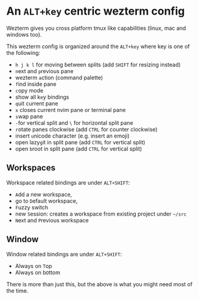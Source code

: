 # An `ALT+key` centric wezterm config

Wezterm gives you cross platform tmux like capabilities (linux, mac and windows too).

This wezterm config is organized around the `ALT+key` where key is one of the following:

- `h j k l` for moving between splits (add `SHIFT` for resizing instead)
- `n`ext and `p`revious pane
- wezterm `a`ction (command palette)
- `f`ind inside pane
- `c`opy mode
- show all k`e`y bindings
- `q`uit current pane
- `x` closes current nvim pane or terminal pane
- `s`wap pane
- `-`for vertical split and `\` for horizontal split pane
- `r`otate panes clockwise (add `CTRL` for counter clockwise)
- insert `u`nicode character (e.g. insert an emoji)
- open lazy`g`it in split pane (add `CTRL` for vertical split)
- open `b`root in split pane (add `CTRL` for vertical split)

## Workspaces

Workspace related bindings are under `ALT+SHIFT`:

- `A`dd a new workspace,
- go to `D`efault workspace,
- `F`uzzy switch
- new `S`ession: creates a workspace from existing project under `~/src`
- `N`ext and `P`revious workspace

## Window

Window related bindings are under `ALT+SHIFT`:

- Always on `T`op
- Always on b`O`ttom

There is more than just this, but the above is what you might need most of the time.
